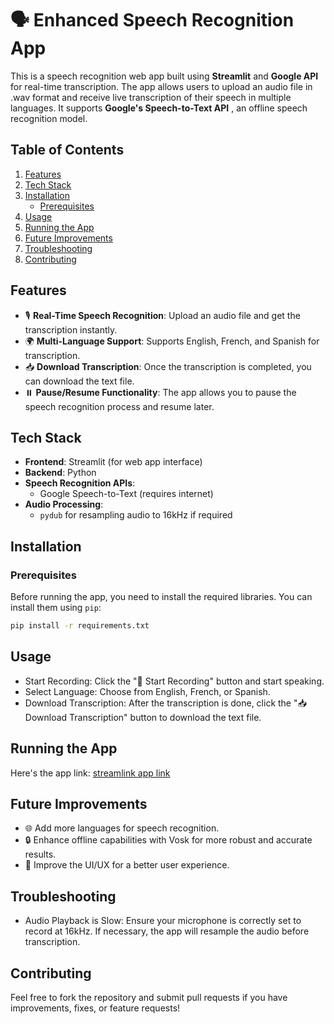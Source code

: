 # 🗣️ Enhanced Speech Recognition App

This is a speech recognition web app built using **Streamlit** and **Google API** for real-time transcription. The app allows users to upload an audio file in .wav format and receive live transcription of their speech in multiple languages. It supports **Google's Speech-to-Text API** , an offline speech recognition model.

## Table of Contents
1. [Features](#features)
2. [Tech Stack](#tech-stack)
3. [Installation](#installation)
    - [Prerequisites](#prerequisites)
4. [Usage](#usage)
5. [Running the App](#running-the-app)
6. [Future Improvements](#future-improvements)
7. [Troubleshooting](#troubleshooting)
8. [Contributing](#contributing)

## Features
- 🎙️ **Real-Time Speech Recognition**: Upload an audio file and get the transcription instantly.
- 🌍 **Multi-Language Support**: Supports English, French, and Spanish for transcription.
- 📥 **Download Transcription**: Once the transcription is completed, you can download the text file.
- ⏸️ **Pause/Resume Functionality**: The app allows you to pause the speech recognition process and resume later.

## Tech Stack
- **Frontend**: Streamlit (for web app interface)
- **Backend**: Python
- **Speech Recognition APIs**: 
  - Google Speech-to-Text (requires internet)
- **Audio Processing**: 
  - `pydub` for resampling audio to 16kHz if required


## Installation

### Prerequisites
Before running the app, you need to install the required libraries. You can install them using `pip`:

```bash
pip install -r requirements.txt
```

## Usage
- Start Recording: Click the "🎤 Start Recording" button and start speaking.
- Select Language: Choose from English, French, or Spanish.
- Download Transcription: After the transcription is done, click the "📥 Download Transcription" button to download the text file.

## Running the App
Here's the app link: [streamlink app link](https://speechrecognitionapp.streamlit.app/)

## Future Improvements
- 🌐 Add more languages for speech recognition.
- 🔒 Enhance offline capabilities with Vosk for more robust and accurate results.
- 🎨 Improve the UI/UX for a better user experience.

## Troubleshooting
- Audio Playback is Slow: Ensure your microphone is correctly set to record at 16kHz. If necessary, the app will resample the audio before transcription.

## Contributing
Feel free to fork the repository and submit pull requests if you have improvements, fixes, or feature requests!




